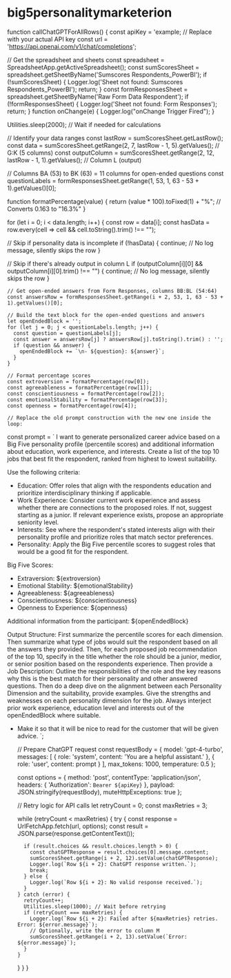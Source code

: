# big5personalitymarketerion

function callChatGPTForAllRows() {
  const apiKey = 'example; // Replace with your actual API key
  const url = 'https://api.openai.com/v1/chat/completions';

  // Get the spreadsheet and sheets
  const spreadsheet = SpreadsheetApp.getActiveSpreadsheet();
  const sumScoresSheet = spreadsheet.getSheetByName('Sumscores Respondents_PowerBI');
  if (!sumScoresSheet) {
    Logger.log('Sheet not found: Sumscores Respondents_PowerBI');
    return;
  }
  const formResponsesSheet = spreadsheet.getSheetByName('Raw Form Data Respondent');
  if (!formResponsesSheet) {
    Logger.log('Sheet not found: Form Responses');
    return;
  }
function onChange(e) {
  Logger.log("onChange Trigger Fired");
}

  Utilities.sleep(2000); // Wait if needed for calculations

  // Identify your data ranges
  const lastRow = sumScoresSheet.getLastRow();
  const data = sumScoresSheet.getRange(2, 7, lastRow - 1, 5).getValues(); // G:K (5 columns)
  const outputColumn = sumScoresSheet.getRange(2, 12, lastRow - 1, 1).getValues(); // Column L (output)

  // Columns BA (53) to BK (63) = 11 columns for open-ended questions
  const questionLabels = formResponsesSheet.getRange(1, 53, 1, 63 - 53 + 1).getValues()[0];

  function formatPercentage(value) {
    return (value * 100).toFixed(1) + "%"; // Converts 0.163 to "16.3%"
  }

  for (let i = 0; i < data.length; i++) {
    const row = data[i];
    const hasData = row.every(cell => cell && cell.toString().trim() !== "");

// Skip if personality data is incomplete
if (!hasData) {
  continue; // No log message, silently skips the row
}

// Skip if there's already output in column L
if (outputColumn[i][0] && outputColumn[i][0].trim() !== "") {
  continue; // No log message, silently skips the row
}


    // Get open-ended answers from Form Responses, columns BB:BL (54:64)
    const answersRow = formResponsesSheet.getRange(i + 2, 53, 1, 63 - 53 + 1).getValues()[0];

    // Build the text block for the open-ended questions and answers
    let openEndedBlock = '';
    for (let j = 0; j < questionLabels.length; j++) {
      const question = questionLabels[j];
      const answer = answersRow[j] ? answersRow[j].toString().trim() : '';
      if (question && answer) {
        openEndedBlock += `\n- ${question}: ${answer}`;
      }
    }

    // Format percentage scores
    const extroversion = formatPercentage(row[0]);
    const agreeableness = formatPercentage(row[1]);
    const conscientiousness = formatPercentage(row[2]);
    const emotionalStability = formatPercentage(row[3]);
    const openness = formatPercentage(row[4]);

    // Replace the old prompt construction with the new one inside the loop:
const prompt = `
I want to generate personalized career advice based on a Big Five personality profile (percentile scores) and additional information about education, work experience, and interests. Create a list of the top 10 jobs that best fit the respondent, ranked from highest to lowest suitability.

Use the following criteria:
- Education: Offer roles that align with the respondents education and prioritize interdisciplinary thinking if applicable.
- Work Experience: Consider current work experience and assess whether there are connections to the proposed roles. If not, suggest starting as a junior. If relevant experience exists, propose an appropriate seniority level.
- Interests: See where the respondent's stated interests align with their personality profile and prioritize roles that match sector preferences.
- Personality: Apply the Big Five percentile scores to suggest roles that would be a good fit for the respondent.

Big Five Scores:
- Extraversion: ${extroversion}
- Emotional Stability: ${emotionalStability}
- Agreeableness: ${agreeableness}
- Conscientiousness: ${conscientiousness}
- Openness to Experience: ${openness}

Additional information from the participant:
${openEndedBlock}

Output Structure:
First summarize the percentile scores for each dimension.
Then summarize what type of jobs would suit the respondent based on all the answers they provided.
Then, for each proposed job recommendation of the top 10, specify in the title whether the role should be a junior, medior, or senior position based on the respondents experience.
Then provide a  Job Description: Outline the responsibilities of the role and the key reasons why this is the best match for their personality and other answered questions.
Then do a deep dive on the alignment between each Personality Dimension and the suitability, provide examples. Give the strengths and weaknesses on each personality dimension for the job.
Always interject prior work experience, education level and interests out of the openEndedBlock where suitable.
- Make it so that it will be nice to read for the customer that will be given advice.
`;

    // Prepare ChatGPT request
    const requestBody = {
      model: 'gpt-4-turbo',
      messages: [
        { role: 'system', content: 'You are a helpful assistant.' },
        { role: 'user', content: prompt }
      ],
      max_tokens: 1000,
      temperature: 0.5
    };

    const options = {
      method: 'post',
      contentType: 'application/json',
      headers: {
        'Authorization': `Bearer ${apiKey}`
      },
      payload: JSON.stringify(requestBody),
      muteHttpExceptions: true
    };

    // Retry logic for API calls
    let retryCount = 0;
    const maxRetries = 3;

    while (retryCount < maxRetries) {
      try {
        const response = UrlFetchApp.fetch(url, options);
        const result = JSON.parse(response.getContentText());

        if (result.choices && result.choices.length > 0) {
          const chatGPTResponse = result.choices[0].message.content;
          sumScoresSheet.getRange(i + 2, 12).setValue(chatGPTResponse);
          Logger.log(`Row ${i + 2}: ChatGPT response written.`);
          break;
        } else {
          Logger.log(`Row ${i + 2}: No valid response received.`);
        }
      } catch (error) {
        retryCount++;
        Utilities.sleep(1000); // Wait before retrying
        if (retryCount === maxRetries) {
          Logger.log(`Row ${i + 2}: Failed after ${maxRetries} retries. Error: ${error.message}`);
          // Optionally, write the error to column M
          sumScoresSheet.getRange(i + 2, 13).setValue(`Error: ${error.message}`);
        }
      }
    }
  }
}
